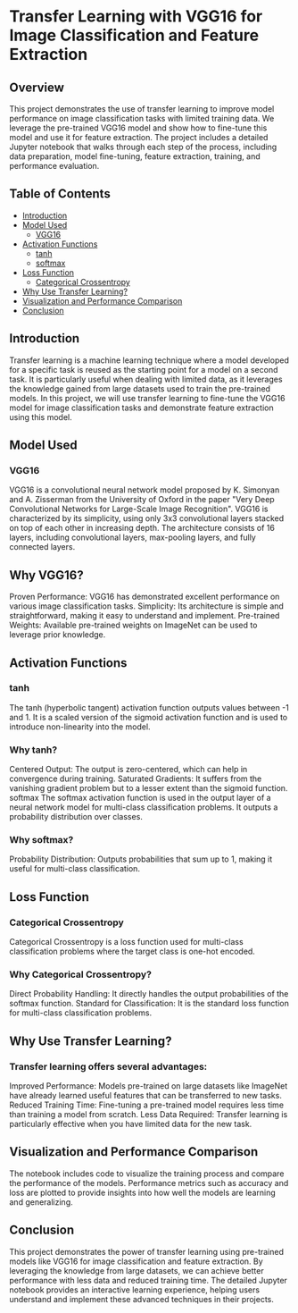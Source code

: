 # Transfer Learning with VGG16 for Image Classification and Feature Extraction

## Overview

This project demonstrates the use of transfer learning to improve model performance on image classification tasks with limited training data. We leverage the pre-trained VGG16 model and show how to fine-tune this model and use it for feature extraction. The project includes a detailed Jupyter notebook that walks through each step of the process, including data preparation, model fine-tuning, feature extraction, training, and performance evaluation.

## Table of Contents

- [Introduction](#introduction)
- [Model Used](#model-used)
  - [VGG16](#vgg16)
- [Activation Functions](#activation-functions)
  - [tanh](#tanh)
  - [softmax](#softmax)
- [Loss Function](#loss-function)
  - [Categorical Crossentropy](#categorical-crossentropy)
- [Why Use Transfer Learning?](#why-use-transfer-learning)
- [Visualization and Performance Comparison](#visualization-and-performance-comparison)
- [Conclusion](#conclusion)


## Introduction

Transfer learning is a machine learning technique where a model developed for a specific task is reused as the starting point for a model on a second task. It is particularly useful when dealing with limited data, as it leverages the knowledge gained from large datasets used to train the pre-trained models. In this project, we will use transfer learning to fine-tune the VGG16 model for image classification tasks and demonstrate feature extraction using this model.


## Model Used

### VGG16

VGG16 is a convolutional neural network model proposed by K. Simonyan and A. Zisserman from the University of Oxford in the paper "Very Deep Convolutional Networks for Large-Scale Image Recognition". VGG16 is characterized by its simplicity, using only 3x3 convolutional layers stacked on top of each other in increasing depth. The architecture consists of 16 layers, including convolutional layers, max-pooling layers, and fully connected layers.

## Why VGG16?

Proven Performance: VGG16 has demonstrated excellent performance on various image classification tasks.
Simplicity: Its architecture is simple and straightforward, making it easy to understand and implement.
Pre-trained Weights: Available pre-trained weights on ImageNet can be used to leverage prior knowledge.

## Activation Functions

### tanh
The tanh (hyperbolic tangent) activation function outputs values between -1 and 1. It is a scaled version of the sigmoid activation function and is used to introduce non-linearity into the model.

### Why tanh?

Centered Output: The output is zero-centered, which can help in convergence during training.
Saturated Gradients: It suffers from the vanishing gradient problem but to a lesser extent than the sigmoid function.
softmax
The softmax activation function is used in the output layer of a neural network model for multi-class classification problems. It outputs a probability distribution over classes.

### Why softmax?

Probability Distribution: Outputs probabilities that sum up to 1, making it useful for multi-class classification.

## Loss Function

### Categorical Crossentropy

Categorical Crossentropy is a loss function used for multi-class classification problems where the target class is one-hot encoded.

### Why Categorical Crossentropy?

Direct Probability Handling: It directly handles the output probabilities of the softmax function.
Standard for Classification: It is the standard loss function for multi-class classification problems.

## Why Use Transfer Learning?

### Transfer learning offers several advantages:

Improved Performance: Models pre-trained on large datasets like ImageNet have already learned useful features that can be transferred to new tasks.
Reduced Training Time: Fine-tuning a pre-trained model requires less time than training a model from scratch.
Less Data Required: Transfer learning is particularly effective when you have limited data for the new task.

## Visualization and Performance Comparison

The notebook includes code to visualize the training process and compare the performance of the models. Performance metrics such as accuracy and loss are plotted to provide insights into how well the models are learning and generalizing.

## Conclusion

This project demonstrates the power of transfer learning using pre-trained models like VGG16 for image classification and feature extraction. By leveraging the knowledge from large datasets, we can achieve better performance with less data and reduced training time. The detailed Jupyter notebook provides an interactive learning experience, helping users understand and implement these advanced techniques in their projects.